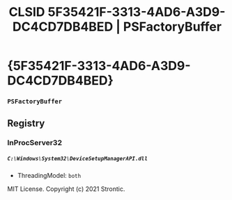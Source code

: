 ﻿---
title: "CLSID 5F35421F-3313-4AD6-A3D9-DC4CD7DB4BED | PSFactoryBuffer"
excerpt: What is COM-Object CLSID 5F35421F-3313-4AD6-A3D9-DC4CD7DB4BED?
---

# {5F35421F-3313-4AD6-A3D9-DC4CD7DB4BED}

### `PSFactoryBuffer`

## Registry


### InProcServer32

##### `C:\Windows\System32\DeviceSetupManagerAPI.dll`
* ThreadingModel: `both`

MIT License. Copyright (c) 2021 Strontic.


